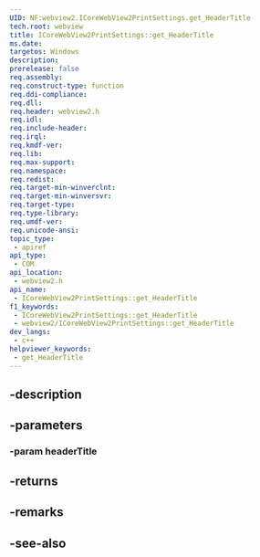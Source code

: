 ```yaml
---
UID: NF:webview2.ICoreWebView2PrintSettings.get_HeaderTitle
tech.root: webview
title: ICoreWebView2PrintSettings::get_HeaderTitle
ms.date: 
targetos: Windows
description: 
prerelease: false
req.assembly: 
req.construct-type: function
req.ddi-compliance: 
req.dll: 
req.header: webview2.h
req.idl: 
req.include-header: 
req.irql: 
req.kmdf-ver: 
req.lib: 
req.max-support: 
req.namespace: 
req.redist: 
req.target-min-winverclnt: 
req.target-min-winversvr: 
req.target-type: 
req.type-library: 
req.umdf-ver: 
req.unicode-ansi: 
topic_type:
 - apiref
api_type:
 - COM
api_location:
 - webview2.h
api_name:
 - ICoreWebView2PrintSettings::get_HeaderTitle
f1_keywords:
 - ICoreWebView2PrintSettings::get_HeaderTitle
 - webview2/ICoreWebView2PrintSettings::get_HeaderTitle
dev_langs:
 - c++
helpviewer_keywords:
 - get_HeaderTitle
---
```


## -description

## -parameters

### -param headerTitle

## -returns

## -remarks

## -see-also


